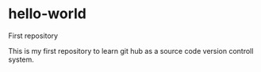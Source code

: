# hello-world
First repository

This is my first repository to learn git hub as a source code version controll system.
